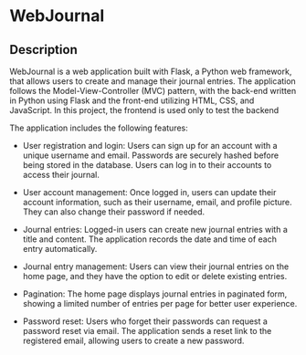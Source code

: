 # WebJournal

## Description

WebJournal is a web application built with Flask, a Python web framework, that allows users to create and manage their journal entries. The application follows the Model-View-Controller (MVC) pattern, with the back-end written in Python using Flask and the front-end utilizing HTML, CSS, and JavaScript. In this project, the frontend is used only to test the backend

The application includes the following features:

- User registration and login: Users can sign up for an account with a unique username and email. Passwords are securely hashed before being stored in the database. Users can log in to their accounts to access their journal.

- User account management: Once logged in, users can update their account information, such as their username, email, and profile picture. They can also change their password if needed.

- Journal entries: Logged-in users can create new journal entries with a title and content. The application records the date and time of each entry automatically.

- Journal entry management: Users can view their journal entries on the home page, and they have the option to edit or delete existing entries.

- Pagination: The home page displays journal entries in paginated form, showing a limited number of entries per page for better user experience.

- Password reset: Users who forget their passwords can request a password reset via email. The application sends a reset link to the registered email, allowing users to create a new password.
